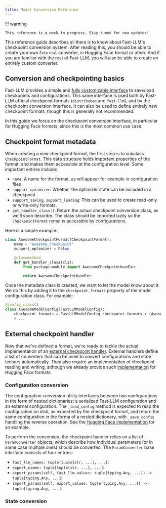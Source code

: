 ```yaml
---
title: Model Conversion Reference
---
```


!!! warning

    This reference is a work in progress. Stay tuned for new updates!

This reference guide describes all there is to know about Fast-LLM's checkpoint conversion system.
After reading this, you should be able to create your own `External` converter, in Hugging Face format or other.
And if you are familiar with the rest of Fast-LLM, you will also be able to create an entirely custom converter.

## Conversion and checkpointing basics

Fast-LLM provides a simple and [fully customizable interface](https://github.com/ServiceNow/Fast-LLM/blob/main/fast_llm/engine/checkpoint/config.py) to save/load checkpoints and configurations.
This same interface is used both by Fast-LLM official checkpoint formats (`distributed` and `fast-llm`),
and by the checkpoint conversion interface.
It can also be used to define entirely new checkpoint formats, though this is generally not recommended.

In this guide we focus on the checkpoint conversion interface, in particular for Hugging Face formats,
since this is the most common use case.

## Checkpoint format metadata

When creating a new checkpoint format, the first step is to subclass `CheckpointFormat`.
This data structure holds important properties of the format, and makes them accessible at the configuration level.
Some important entries include:
*   `name`: A name for the format, as will appear for example in configuration files
*   `support_optimizer`: Whether the optimizer state can be included in a checkpoint.
*   `support_saving`, `support_loading`: This can be used to create read-only or write-only formats.
*   `get_handler_class()`: Return the actual checkpoint conversion class, as we'll soon describe.
The class should be imported lazily so the `CheckpointFormat` remains accessible by configurations.

Here is a simple example:
```python
class AwesomeCheckpointFormat(CheckpointFormat):
    name = "awesome_checkpoint"
    support_optimizer = False

    @classmethod
    def get_handler_class(cls):
        from package.module import AwesomeCheckpointHandler

        return AwesomeCheckpointHandler
```

Once the metadata class is created, we want to let the model know about it.
We do this by adding it to the `checkpoint_formats` property of the model configuration class. For example:
```python
@config_class()
class AwesomeModelConfig(FastLLMModelConfig):
    checkpoint_formats = FastLLMModelConfig.checkpoint_formats + (AwesomeCheckpointFormat,)
    # ...
```

## External checkpoint handler

Now that we've defined a format, we're ready to tackle the actual implementation of an [external checkpoint handler](https://github.com/ServiceNow/Fast-LLM/blob/main/fast_llm/engine/checkpoint/external.py).
External handlers define a list of converters that can be used to convert configurations and state tensors automatically.
They also require an implementation of checkpoint reading and writing,
although we already provide such [implementation](https://github.com/ServiceNow/Fast-LLM/blob/main/fast_llm/engine/checkpoint/huggingface.py) for Hugging Face formats.

### Configuration conversion

The configuration conversion utility interfaces between two configurations in the form of nested dictionaries:
a serialized Fast-LLM configuration and an external configuration.
The `_load_config` method is expected to read the configuration on disk, as expected by the checkpoint format,
and return the same configurstion in the forma of a nested dictionary,
with `_save_config` handling the reverse operation.
See the [Hugging Face implementation](https://github.com/ServiceNow/Fast-LLM/blob/main/fast_llm/engine/checkpoint/huggingface.py) for an example.

To perform the conversion, the checkpoint handler relies on a list of `ParamConverter` objects,
which describe how individual parameters (or in some case multiple ones) should be converted.
The `ParamConverter` base interface consists of four entries:
*   `fast_llm_names: tuple[tuple[str, ...], ...]`:
*   `export_names: tuple[tuple[str, ...], ...]`:
*   `export_params(self, fast_llm_values: tuple[typing.Any, ...]) -> tuple[typing.Any, ...]`:
*   `import_params(self, export_values: tuple[typing.Any, ...]) -> tuple[typing.Any, ...]`:


### State conversion
